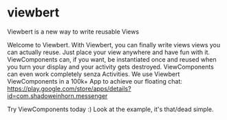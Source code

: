 # viewbert
Viewbert is a new way to write reusable Views

Welcome to Viewbert.
With Viewbert, you can finally write views views you can actually reuse. Just place your view anywhere and have fun with it.
ViewComponents can, if you want, be instantiated once and reused when you turn your display and your activity gets destroyed.
ViewComponents can even work completely senza Activities.
We use Viewbert ViewComponents in a 100k+ App to achieve our floating chat: https://play.google.com/store/apps/details?id=com.shadoweinhorn.messenger

Try ViewComponents today :)
Look at the example, it's that/dead simple.
